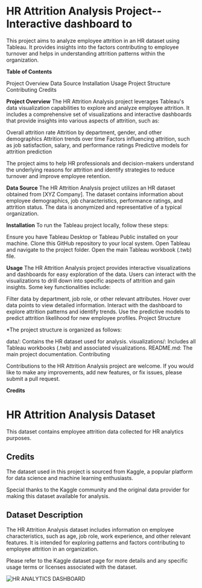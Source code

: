# HR Attrition Analysis Project--Interactive dashboard to 

This project aims to analyze employee attrition in an HR dataset using Tableau. It provides insights into the factors contributing to employee turnover and helps in understanding attrition patterns within the organization.

**Table of Contents**

Project Overview
Data Source
Installation
Usage
Project Structure
Contributing
Credits

**Project Overview**
The HR Attrition Analysis project leverages Tableau's data visualization capabilities to explore and analyze employee attrition. It includes a comprehensive set of visualizations and interactive dashboards that provide insights into various aspects of attrition, such as:

Overall attrition rate
Attrition by department, gender, and other demographics
Attrition trends over time
Factors influencing attrition, such as job satisfaction, salary, and performance ratings
Predictive models for attrition prediction

The project aims to help HR professionals and decision-makers understand the underlying reasons for attrition and identify strategies to reduce turnover and improve employee retention.

**Data Source**
The HR Attrition Analysis project utilizes an HR dataset obtained from [XYZ Company]. The dataset contains information about employee demographics, job characteristics, performance ratings, and attrition status. The data is anonymized and representative of a typical organization.

**Installation**
To run the Tableau project locally, follow these steps:

Ensure you have Tableau Desktop or Tableau Public installed on your machine.
Clone this GitHub repository to your local system.
Open Tableau and navigate to the project folder.
Open the main Tableau workbook (.twb) file.

**Usage**
The HR Attrition Analysis project provides interactive visualizations and dashboards for easy exploration of the data. Users can interact with the visualizations to drill down into specific aspects of attrition and gain insights. Some key functionalities include:

Filter data by department, job role, or other relevant attributes.
Hover over data points to view detailed information.
Interact with the dashboard to explore attrition patterns and identify trends.
Use the predictive models to predict attrition likelihood for new employee profiles.
Project Structure

*The project structure is organized as follows:

data/: Contains the HR dataset used for analysis.
visualizations/: Includes all Tableau workbooks (.twb) and associated visualizations.
README.md: The main project documentation.
Contributing

Contributions to the HR Attrition Analysis project are welcome. If you would like to make any improvements, add new features, or fix issues, please submit a pull request.

**Credits**
# HR Attrition Analysis Dataset

This dataset contains employee attrition data collected for HR analytics purposes.

## Credits

The dataset used in this project is sourced from Kaggle, a popular platform for data science and machine learning enthusiasts. 

Special thanks to the Kaggle community and the original data provider for making this dataset available for analysis.

## Dataset Description

The HR Attrition Analysis dataset includes information on employee characteristics, such as age, job role, work experience, and other relevant features. It is intended for exploring patterns and factors contributing to employee attrition in an organization.

Please refer to the Kaggle dataset page for more details and any specific usage terms or licenses associated with the dataset.










![HR ANALYTICS DASHBOARD](https://github.com/razana95/TABLEAU_WORKBOOK/assets/99320575/ed101cbf-76bb-499f-9ce5-d63a5686d796)



